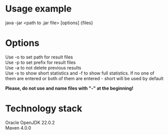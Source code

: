 # Usage example
java -jar <path to .jar file> [options] {files}
# Options
  Use -o to set path for result files  
Use -p to set prefix for result files  
Use -a to not delete previous results  
Use -s to show short statistics and -f to show full statistics. If no one of them are entered or both of them are 
entered - short will be used by default  

**Please, do not use and name files with "-" at the beginning!**

# Technology stack
Oracle OpenJDK 22.0.2  
Maven 4.0.0
